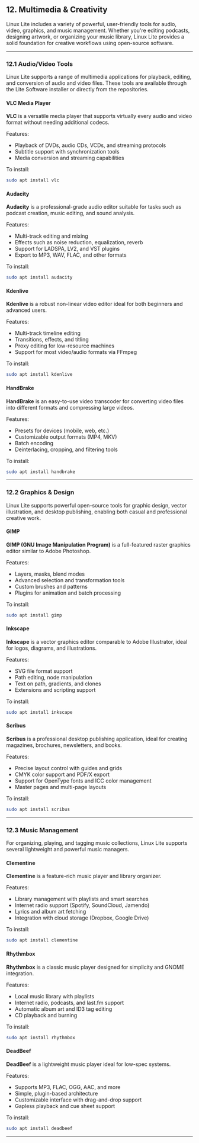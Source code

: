 ## 12. Multimedia & Creativity

Linux Lite includes a variety of powerful, user-friendly tools for audio, video, graphics, and music management. Whether you're editing podcasts, designing artwork, or organizing your music library, Linux Lite provides a solid foundation for creative workflows using open-source software.

---

### 12.1 Audio/Video Tools

Linux Lite supports a range of multimedia applications for playback, editing, and conversion of audio and video files. These tools are available through the Lite Software installer or directly from the repositories.

#### VLC Media Player

**VLC** is a versatile media player that supports virtually every audio and video format without needing additional codecs.

Features:

* Playback of DVDs, audio CDs, VCDs, and streaming protocols
* Subtitle support with synchronization tools
* Media conversion and streaming capabilities

To install:

```bash
sudo apt install vlc
```

#### Audacity

**Audacity** is a professional-grade audio editor suitable for tasks such as podcast creation, music editing, and sound analysis.

Features:

* Multi-track editing and mixing
* Effects such as noise reduction, equalization, reverb
* Support for LADSPA, LV2, and VST plugins
* Export to MP3, WAV, FLAC, and other formats

To install:

```bash
sudo apt install audacity
```

#### Kdenlive

**Kdenlive** is a robust non-linear video editor ideal for both beginners and advanced users.

Features:

* Multi-track timeline editing
* Transitions, effects, and titling
* Proxy editing for low-resource machines
* Support for most video/audio formats via FFmpeg

To install:

```bash
sudo apt install kdenlive
```

#### HandBrake

**HandBrake** is an easy-to-use video transcoder for converting video files into different formats and compressing large videos.

Features:

* Presets for devices (mobile, web, etc.)
* Customizable output formats (MP4, MKV)
* Batch encoding
* Deinterlacing, cropping, and filtering tools

To install:

```bash
sudo apt install handbrake
```

---

### 12.2 Graphics & Design

Linux Lite supports powerful open-source tools for graphic design, vector illustration, and desktop publishing, enabling both casual and professional creative work.

#### GIMP

**GIMP (GNU Image Manipulation Program)** is a full-featured raster graphics editor similar to Adobe Photoshop.

Features:

* Layers, masks, blend modes
* Advanced selection and transformation tools
* Custom brushes and patterns
* Plugins for animation and batch processing

To install:

```bash
sudo apt install gimp
```

#### Inkscape

**Inkscape** is a vector graphics editor comparable to Adobe Illustrator, ideal for logos, diagrams, and illustrations.

Features:

* SVG file format support
* Path editing, node manipulation
* Text on path, gradients, and clones
* Extensions and scripting support

To install:

```bash
sudo apt install inkscape
```

#### Scribus

**Scribus** is a professional desktop publishing application, ideal for creating magazines, brochures, newsletters, and books.

Features:

* Precise layout control with guides and grids
* CMYK color support and PDF/X export
* Support for OpenType fonts and ICC color management
* Master pages and multi-page layouts

To install:

```bash
sudo apt install scribus
```

---

### 12.3 Music Management

For organizing, playing, and tagging music collections, Linux Lite supports several lightweight and powerful music managers.

#### Clementine

**Clementine** is a feature-rich music player and library organizer.

Features:

* Library management with playlists and smart searches
* Internet radio support (Spotify, SoundCloud, Jamendo)
* Lyrics and album art fetching
* Integration with cloud storage (Dropbox, Google Drive)

To install:

```bash
sudo apt install clementine
```

#### Rhythmbox

**Rhythmbox** is a classic music player designed for simplicity and GNOME integration.

Features:

* Local music library with playlists
* Internet radio, podcasts, and last.fm support
* Automatic album art and ID3 tag editing
* CD playback and burning

To install:

```bash
sudo apt install rhythmbox
```

#### DeadBeef

**DeadBeef** is a lightweight music player ideal for low-spec systems.

Features:

* Supports MP3, FLAC, OGG, AAC, and more
* Simple, plugin-based architecture
* Customizable interface with drag-and-drop support
* Gapless playback and cue sheet support

To install:

```bash
sudo apt install deadbeef
```

---


